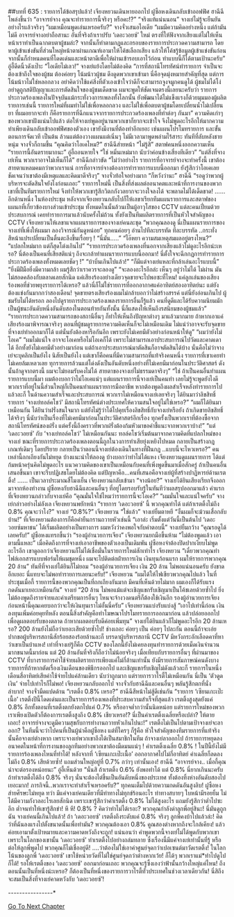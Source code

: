 ##บทที่ 635 : รายการได้ข้อสรุปแล้ว!
เจียงหยวนเดินหายออกไป
ฝูซือหงเดินกลับเข้าออฟฟิศ
ฮาฉีฉีโพล่งขึ้นว่า “อาจารย์จาง คุณจะทำรายการนี้จริงๆ หรือคะ!?”
“จริงแท้แน่นนอน” จางเย่ไม่รู้จะยืนยันอย่างไรแล้วจริงๆ “ผมเหมือนพูดเล่นเหรอครับ?”
จางจั่วเสนอไอเดีย “ผมมีความคิดอย่างหนึ่ง แต่ถ้ามันไม่ดี อาจารย์จางอย่าถือสานะ อันที่จริงถ้าเราปรับ ‘เดอะวอยซ์’ ใหม่ ตรงที่ให้ฟังจากเสียงแต่ไม่ให้เห็นหน้าเราทำเป็นฉากตบตาผู้ชมล่ะ? จากนั้นก็ทำตามกฎและกรอบของรายการประกวดความสามารถ โดยหาผู้เข้าแข่งขันที่ส่วนใหญ่หน้าตาผ่านเกณฑ์เอามาให้โค้ชเลือกเสียง แล้วให้โค้ชรู้ข้อมูลผู้เข้าแข่งขันก่อน จากนั้นก็กำหนดคนที่โดดเด่นและหน้าตาดีเพื่อให้ผ่านเข้ารอบเอาไว้ก่อน ทำแบบนี้ก็ได้ตามเป้านะครับ”
อู่อี้ดีดนิ้วดังเป๊าะ “ไอเดียไม่เลว!”
จางเย่แย้งโดยไม่ต้องคิด “การที่สถานีโทรทัศน์ทำรายการ จำเป็นจะต้องเข้าถึงใจของผู้ชม ต้องค่อยๆ โน้มน้าวผู้ชม ดึงดูดพวกเขาเข้ามา นี่คือจุดมุ่งหมายสำคัญที่สุด แต่การโน้มน้าวไม่ใช่หลอกลวง อย่าคิดว่าใช้แค่สิ่งที่ตัวเองเข้าใจว่าดีก็จะสามารถจูงจมูกคนดูได้ ผู้ชมไม่ได้โง่ อย่าดูถูกสติปัญญาและการตัดสินใจของผู้ชมเด็ดขาด ผมจะพูดให้ชัดเจนตรงนี้เลยนะครับว่า รายการประกวดร้องเพลงในปัจจุบันแม้กระทั่งวงการเพลงทั้งโลกนั้น ยังพัฒนาได้ไม่แข็งแรงก็ด้วยมุมมองผู้ผลิตรายการเช่นนี้ รายการใหม่ที่ผมทำไม่ใช่เพื่อหลอกลวง และไม่ใช่เพื่อตบตาผู้ชมโดยเปลี่ยนน้ำไม่เปลี่ยนยา ที่ผมอยากจะทำ ก็คือรายการที่ฉีกแนวจากรายการประกวดร้องเพลงที่ทำต่อๆ กันมา”
ความคิดเก่าๆ ของพวกเขาฝังแน่นไปแล้ว ต่อให้จางเย่พูดอยู่นานพวกเขาก็ยากจะเข้าใจ จึงไม่พูดอะไรอีกให้มากความ ทำเพียงเดินกลับเข้าออฟฟิศของตัวเอง เขายังมีงานที่ต้องทำอีกเยอะ เช่นแผนโปรโมทรายการ และขั้นตอนการจัดเวที เป็นต้น ล้วนแต่ต้องวางแผนแต่เนิ่นๆ ไม่มีเวลามาพูดพล่ามไร้สาระ
ทันทีที่ลับหลังชายหนุ่ม จางจั่วก็ถามขึ้น “คุณคิดว่าโอเคไหม?”
ฮาฉีฉีส่ายหน้า “ไม่รู้สิ”
สตาฟคนหนึ่งออกความเห็น “รายการนี้อันตรายมากนะ”
อู่อี้ถอนหายใจ “ใช่ หมิ่นเหม่มาก นับว่าค่อนข้างเสี่ยงทีเดียว”
“แต่สิ่งที่จางเย่เห็น พวกเราอาจไม่เห็นก็ได้” ฮาฉีฉีกล่าวขัด “ไม่ว่าอย่างไร รายการที่อาจารย์จางจะทำครั้งนี้ เขาต้องสายตาแหลมคมกว่าพวกเราแน่ การที่อาจารย์จางต้องการทำรายการแบบนี้ออกมา ยังรู้สึกว่าโอเคเลย ชัดเจนว่าเขาต้องมีเหตุผลและคิดมาดีจริงๆ”
จางจั่วท้อใจอย่างมาก “ก็หวังว่านะ”
ฮาฉีฉี “รอดูว่าพวกผู้บริหารจะตัดสินใจยังไงก่อนเถอะ”
รายการใหม่นี้ เป็นสิ่งที่ส่งผลต่ออนาคตและหน้าที่การงานของพวกเขาที่เป็นทีมรายการใหม่ จึงทำให้พวกเขารู้สึกวิตกกังวลยากจะวางใจลงได้ จะพลาดไม่ได้เด็ดขาด!
……
อีกด้านหนึ่ง
ในห้องประชุม
หลังจากเจียงหยวนกลับไปก็ให้เลขาเรียกทีมแผนรายการและสตาฟของแผนกที่เกี่ยวข้องบางส่วนเข้าประชุม ทั้งหมดในนั้นล้วนเป็นผู้อาวุโสของ CCTV แต่ละคนเปี่ยมด้วยประสบการณ์ เคยทำรายการมาแล้วนับครั้งไม่ถ้วน ทั้งยังเป็นทีมผลิตรายการที่เป็นหัวใจสำคัญของ CCTV
เจียงหยวนให้เลขาแจกแผนรายการของจางเย่คนละชุด “พวกคุณลองดู นี่เป็นแผนรายการของจางเย่ที่เพิ่งให้ผมมา ลองวิจารณ์กันดูหน่อย”
ทุกคนค่อยๆ อ่านไปทีละบรรทัด ทีละบรรทัด ..กระทั่งสีหน้าแปรเปลี่ยนเป็นตื่นตะลึงขึ้นเรื่อยๆ !
“นี่มัน.....”
“ไอ๊หยา ความสมเหตุสมผลอยู่ตรงไหน?”
“แปลกใหม่มาก แต่ก็สุดโต่งเกินไป”
“รายการประกวดร้องเพลงที่นอกจากเสียงแล้วไม่ดูอะไรอีกน่ะเหรอ? นี่ต้องเป็นคนที่เสียสติแน่ๆ ถึงจะกล้าทำแผนรายการแบบนี้ออกมา! นี่ตั้งใจจะฉีกกฎการทำรายการประกวดร้องเพลงทั้งหมดเลยชัดๆ !”
“บ้าบิ่นเกินไปแล้ว!”
“ก็มีแต่จางเย่แหละที่กล้าเล่นอะไรแบบนี้”
“ยิ่งมีฝีมือยิ่งมีความกล้า ผมรู้สึกว่าเราควรจะลองดู”
“จะลองอะไรอีกล่ะ เห็นๆ อยู่ว่าไม่ได้ ไม่ผ่าน มันไม่สอดคล้องกับตลาดเลยสักนิด แค่เสียงร้องอย่างเดียวจุดขายจะไปพอซะที่ไหน! แค่ลูกเล่นของเสียงร้องพอที่ช่วยพยุงรายการได้เหรอ? แล้วนี่ก็ไม่ใช่รายการที่ออกอากาศแค่อาทิตย์สองอาทิตย์นะ แต่ยังต้องแข่งกันมากกว่าสองเดือน! จุดขายตรงเสียงร้องผมไม่กล้าบอกว่าไม่สร้างสรรค์ แต่นี่ยังอ่อนเกินไป ผู้ชมรับไม่ได้หรอก ลองไปดูรายการประกวดร้องเพลงรายการอื่นก็รู้แล้ว คนที่ดูดีและได้รับความนิยมมักเป็นผู้ชนะอันดับหนึ่งอันดับสองในตอนท้ายกันทั้งนั้น นี่ก็แสดงให้เห็นถึงรสนิยมของผู้ชมแล้ว”
“รายการประกวดความสามารถของสถานีอื่นๆ ก็ทำให้เห็นถึงปัญหาต่างๆ มาแล้วมากมาย ถ้าหากเอาแค่เสียงร้องมาพิจารณาจริงๆ ตอนที่ผู้ชมดูรายการความคิดเห็นก็จะไม่เหมือนเดิม ไม่แน่ว่าอาจจะรับจุดขายที่จางเย่ทำออกมาก็ได้ แต่นั่นยังต้องหารือกันอีก เพราะยังไม่เคยมีตัวอย่างก่อนหน้าให้ดู”
“ผมว่ายังไม่โอเค”
“ผมไม่แน่ใจ อาจจะโอเคหรือไม่โอเคก็ได้ เพราะไม่สามารถเอาประสบการณ์ไปวัดและคาดเดาได้ อีกทั้งยังไม่เคยมีตัวอย่างมาก่อน แต่ถ้าเอาประสบการณ์มาตัดสินก็อาจตัดสินได้บ้าง นั่นคือไม่ว่าจางเย่จะบุคลิกเป็นยังไง นิสัยเป็นยังไง แต่เขาก็คือคนที่มีความสามารถที่แท้จริงคนหนึ่ง รายการที่เขาเคยทำ ไม่เคยล้มเหลวเลย ทุกรายการล้วนแต่โด่งดังเป็นอันดับหนึ่งอย่างที่ไม่เคยมีมาก่อนในประวัติศาสตร์ ดังนั้นถ้าดูจากตรงนี้ ผมจะไม่ยอมรับคงไม่ได้ สายตาของจางเย่ไม่ธรรมดาจริงๆ”
“ใช่ ถ้าเป็นคนอื่นทำแผนรายการแบบนี้มา ผมต้องบอกว่าไม่โอเคแน่ๆ แต่แผนรายการนี้จางเย่เป็นคนทำ เลยไม่รู้จะพูดยังไงดี พวกเราที่อยู่ในนี้ส่วนใหญ่ก็เป็นคนทำแผนรายการมืออาชีพ หากต้องพูดถึงผลสำเร็จหลังทำรายการไปแล้วละก็ ในด้านความสำเร็จและประสบการณ์ พวกเราไม่เหมือนจางเย่เลยจริงๆ ได้ยินมาว่าลิขสิทธิ์รายการ ‘จางเย่ทอล์คโชว์’ มีสถานีโทรทัศน์ต่างประเทศให้ความสนใจอยู่ไม่ใช่เหรอ?”
“ผมก็ได้ยินมาเหมือนกัน ได้ยินว่าฝรั่งสนใจมาก แต่ยังไม่รู้ว่าได้ไปคุยเรื่องลิขสิทธิ์กับจางเย่หรือยัง ถ้าเกิดขายลิขสิทธิ์ได้จริงๆ นี่นับว่าเป็นเรื่องที่ไม่เคยมีมาก่อนในประวัติศาสตร์อีกเรื่อง ทุกครั้งเป็นพวกเราที่ต้องซื้อจากสถานีโทรทัศน์ของฝรั่ง แต่ครั้งนี้ถึงคราวที่พวกฝรั่งต้องก้มหัวมาขอคำชี้แนะจากพวกเราบ้าง!”
“แต่ ‘เดอะวอยซ์’ กับ ‘จางเย่ทอล์คโชว์’ ไม่เหมือนกันนะ ทอล์คโชว์เริ่มต้นมาจากความคิดที่แปลกใหม่ของจางเย่ ขณะที่รายการประกวดร้องเพลงตอนนี้ถูกในวงการทำเสียยุ่งเหยิงไปหมด กลายเป็นสร้างกฎเกณฑ์เดิมๆ โดยปริยาย กลายเป็นว่าตอนนี้จางเย่ต้องเดินในทางที่ฝืนกฎ ..แบบนี้จะไหวเหรอ?”
คนเหล่านี้ถกเถียงกันไม่หยุด บ้างแนะนำให้ลองดู บ้างบอกว่าทำไม่ได้แหง
เจียงหยวนดูแผนรายการ ได้แต่ก้มหน้าครุ่นคิดไม่พูดอะไร แนวความคิดของเขาเป็นเหมือนกับคนที่เพิ่งพูดขึ้นมาเมื่อสักครู่ ถ้าเป็นคนอื่นเสนอขึ้นมา เขาจะรีบปฏิเสธโดยไม่ต้องคิด แต่ปัญหาคือ...คนที่เสนอคือจางเย่ผู้ที่สร้างปาฏิหารย์ด้านเรตติ้ง!
……
เป็นเวลาประมาณสี่โมงเย็น
เจียงหยวนกลับเข้ามา “จางน้อย?”
จางเย่ได้ยินเสียงเรียกจึงออกมาจากห้องทำงาน
ฝูซือหงกับฮาฉีฉีและคนอื่นๆ ที่อยู่โดยรอบรับรู้ในทันทีว่าผลสรุปออกมาแล้ว
คำแรกที่เจียงหยวนกล่าวกับจางเย่คือ “คุณมั่นใจใช่ไหมว่ารายการนี้จะโอเค?”
“ผมมั่นใจและแน่ใจครับ” จางเย่กล่าวอย่างไม่ลังเล
เจียงหยวนพยักหน้า “รายการ ‘เดอะวอยซ์’ นี้ พวกคุณทำได้ แต่ถ้าเรตติ้งไม่ถึง 0.8% คุณจะว่าไง?”
จางเย่ “0.8%?”
เจียงหยวน “ใช่แล้ว”
จางเย่ยิ้มตาหยี “งั้นผมก็จะม้วนเสื่อกลับบ้าน!”
ที่เจียงหยวนต้องการก็คือคำยืนกรานถวายหัวเช่นนี้ “เอาล่ะ เริ่มตั้งแต่วันนี้เป็นต้นไป ‘เดอะวอยซ์มหาชน’ ได้เริ่มผลิตอย่างเป็นทางการ ผมหวังว่าคงพอใจกับคำตอบนี้”
จางเย่ยิ้มกว้าง “คุณรอดูได้เลยครับ!”
ฝูซือหงแทรกขึ้นว่า “รองผู้อำนวยการเจียง”
เจียงหยวนยกมือขึ้นห้าม “ไม่ต้องพูดแล้ว เอาตามนี้แหละ”
เมื่อคิดถึงการที่จางเย่เอาอาชีพของตัวเองเป็นเดิมพัน ฝูซือหงจำต้องปิดปากเงียบไม่พูดอะไรอีก เขาดูออกว่าเจียงหยวนก็ไม่ได้เชื่อมั่นในรายการใหม่สักเท่าไร
เจียงหยวน “เดี๋ยวพวกคุณทำไฟล์เอกสารแบบฟอร์มให้ผมชุดหนึ่ง ผมจะไปติดต่อฝ่ายการเงิน เงินทุนก้อนแรก ผมให้รายการพวกคุณ 20 ล้าน”
ทันทีที่จางเย่ได้ยินก็ไม่ยอม “รองผู้อำนวยการเจียง เงิน 20 ล้าน ไม่พอแน่นอนครับ ยังขาดอีกเยอะ นี่แทบจะไม่พอทำรายการเลยนะครับ!”
เจียงหยวน “ผมได้ให้ไฟเขียวพวกคุณไปแล้ว ในที่ประชุมเมื่อกี้ รายการนี้ของพวกคุณเป็นที่ถกเถียงกันมาก มีคนที่เห็นด้วยไม่มาก ผมเองก็ได้รับแรงกดดันมาเยอะเหมือนกัน”
จางเย่ “20 ล้าน ไม่พอแม้แต่จะเชิญแขกรับเชิญมาเป็นโค้ชเลยด้วยซ้ำไป ยิ่งไม่ต้องพูดถึงรายจ่ายและค่าเตรียมการอื่นๆ ไหนจะจ้างวงดนตรีก็ต้องใช้เงินอีก รองผู้อำนวยการเจียง ก่อนหน้านี้คุณเคยบอกว่าจะให้เงินทุนเราไม่อั้นนี่ครับ”
เจียงหยวนแบ่งรับแบ่งสู้ “เอาไปเท่านี้ก่อน เงินลงทุนเพิ่มค่อยคุยทีหลัง ตอนนี้สิ่งสำคัญคือทำโฆษณาโปรโมทรายการออกมาก่อน แล้วปล่อยออกไปเพื่อดูผลตอบรับของตลาด ถ้าหากผลตอบรับดีค่อยเพิ่มทุน”
จางเย่ได้ยินแล้วก็ไม่พูดอะไรอีก
20 ล้านเหรอ?
200 ล้านยังไม่ถือว่าเยอะเสียด้วยซ้ำไป!
ช่างเถอะ ค่อยๆ เป็น ค่อยๆ ไปละกัน ตอนนี้ถ้าจะเอ่ยปากขอผู้บริหารสถานีสักร้อยสองร้อยล้านละก็ บรรดาผู้บริหารสถานี CCTV มีหวังกระอักเลือดคาที่หาว่าเขาเป็นบ้าแหง! เท่าที่จางเย่รู้ก็คือ CCTV ของโลกนี้ยังไม่เคยลงทุนทำรายการด้วยเม็ดเงินจำนวนมากขนาดนี้มาก่อน แต่ 20 ล้านอันที่จริงก็ถือว่าไม่น้อยจริงๆ เมื่อเทียบกับรายการอื่นๆ ที่ผ่านมาของ CCTV ที่บางรายการค่าใช้จ่ายผลิตรายการเพียงแค่ไม่กี่ล้านเท่านั้น ยังมีรายการสัมภาษณ์คนดังบางรายการที่ถ้าหากตัดเรื่องเงินเดือนของพิธีกรออกไป และเชิญแขกรับเชิญไม่ดังแล้วละก็ รายการในหนึ่งเดือนสี่อาทิตย์เสียค่าใช้จ่ายไปแค่ล้านเดียว นับว่าถูกมาก แต่รายการวาไรตี้ไม่เหมือนกัน นี่เป็น ‘ตัวดูดเงิน’ จ่ายไปเท่าไรก็ไม่พอ!
เจียงหยวนกลับออกไป
จางจั่วกับฮาฉีฉีและคนอื่นๆ พลันรู้สึกตกที่นั่งลำบาก!
จางจั่วมืดแปดด้าน “เรตติ้ง 0.8% เหรอ?”
ฮาฉีฉีสีหน้าไม่สู้ดีเช่นกัน “รายการ ‘เซียนเกะเป๊ะเนื้อ’ เรตติ้งปีนี้โดดเด่นและเป็นรายการร้องเพลงที่ประสบความสำเร็จที่สุดแล้ว เรตติ้งสูงสุดยังแค่ 0.8% อีกทั้งตอนที่เรตติ้งตกยังตกไปแค่ 0.7% หรืออาจต่ำกว่านั้นนิดหน่อย แต่รายการใหม่ของพวกเราเพียงเปิดตัวก็ต้องการเรตติ้งสูงถึง 0.8% เชียวเหรอ!? นี่เป็นค่าเรตติ้งเฉลี่ยหรือเปล่า? ให้ตายเถอะ! อาจารย์จางจะดูมีความสุขกับการทำงานถวายหัวเกินไปนะ!”
เรตติ้งไม่เป็นไปตามเป้าจางเย่จะลาออก?
ในทีมนี้จะว่าไปคนที่เป็นผู้นำคือฝูซือหง แต่ที่ใครๆ ก็รู้คือ หัวใจสำคัญของทีมรายการที่แท้จริงนั้นคือจางเย่ต่างหาก เพราะจางเย่พวกเขาถึงได้เป็นสมาชิกในทีม ถ้าจางเย่ลาออกไป ถ้ารายการหยุดลง อนาคตในหน้าที่การงานของลูกทีมอย่างพวกเขาต้องมืดมนแน่ๆ !
ค่าเรตติ้งเฉลี่ย 0.8% !
ในปีนี้ยังไม่มีรายการร้องเพลงไหนที่ทำได้!
หลังจากที่ ‘เซียนเกะเป๊ะเนื้อ’ ออกอากาศไปไม่กี่อาทิตย์ ค่าเฉลี่ยก็ลดลงไม่ถึง 0.8% เสียด้วยซ้ำ! แถมส่วนใหญ่อยู่ที่ 0.7% กว่าๆ เท่านั้นเอง!
ฮาฉีฉี “อาจารย์จาง.. เมื่อกี้คุณน่าจะต่อรองหน่อยนะ”
อู่อี้เห็นด้วย “นั่นสิ ถ้าเรตติ้ง 0.6% ยังพอทำได้ แต่ 0.8% นี่ยากเกินนะครับ ถ้าทำเรตติ้งได้ถึง 0.8% จริงๆ นั่นจะต้องไต่ขึ้นเป็นอันดับหนึ่งของประเทศ ทั้งต้องทิ้งห่างอันดับสองไปเยอะมาก! ภารกิจนี้..พวกเราจะทำสำเร็จเหรอครับ?”
ทุกคนเต็มไปด้วยความกดดันอันสูงลิบ!
ฝูซือหงส่ายศีรษะไม่หยุด
ทว่า มีแค่จางเย่คนเดียวที่มีท่าทางไม่ทุกข์ร้อนอะไร ท่าทางสบายๆ ใบหน้ามีรอยยิ้ม ไม่ได้มีความกังวลอะไรเลยสักนิด เพราะเขารู้สึกว่าค่าเรตติ้ง 0.8% ไม่ได้สูงอะไร แถมยังรู้สึกว่าต่ำไปซะอีก ต่ำจนทำให้เขารู้สึกขำ!
หึ หึ!
0.8% ?
คิดว่าทำไม่ได้เรอะ?
พวกคุณกำลังด่าลูกพี่อยู่สินะ! นี่มันดูถูกฉัน จางเย่คนนี้เกินไปแล้ว!
ถ้า ‘เดอะวอยซ์’ เรตติ้งถึงระดับแค่ 0.8% จริงๆ ลูกพี่คงบ้าไปแล้วล่ะ! คิดว่าที่ฉันลงแรงไปตั้งขนาดนั้นเพื่อทำมัน? พวกคุณต้องเอา 0.8% คูณสองต่างหากถึงจะใกล้เคียง! แล้วค่อยเอามาตั้งเป้าหมายและความคาดหวังถึงจะถูก!
แน่นอนว่า คำพูดพวกนี้จางเย่ไม่ได้พูดกับพวกเขา เพราะในโลกของเขานั้น ‘เดอะวอยซ์’ ทำเรตติ้งไปอย่างถล่มทลาย ซึ่งเรื่องนี้มีแค่จางเย่เท่านั้นที่รู้
หรือต่อให้ลูกพี่พูดไป พวกคุณก็ไม่เชื่ออยู่ดี!
….ว่าต้องไม่ใช่เอาค่าศูนย์จุดกว่าเปอเซนต์มาวัดเรตติ้ง!
ในโลกโน้นของลูกพี่ ‘เดอะวอยซ์’ เขาใช้หน่วยวัดที่ไม่ใช่ศูนย์จุดกว่าต่างหากเว้ย!
ก็ได้ๆ พวกเราแม่*ทำไปดูไปก็ได้!
รอให้เรตติ้งของ ‘เดอะวอยซ์’ ออกมาก่อนเถอะ พวกคุณจะรู้ซึ้งเองว่าฟ้านั้นกว้างใหญ่แค่ไหน!
ถึงตอนนั้นเป็นที่หนึ่งน่ะเหรอ? ก็ต้องเป็นที่หนึ่งของรายการวาไรตี้ทั่วประเทศในช่วงเวลาเดียวกัน! นี่สิถึงจะสมเป็นสิ่งที่จางเย่คาดหวังกับ ‘เดอะวอยซ์’!




*-*-*-*-*-*-*-*-*-*-*-*-*-*-*-*-*


[Go To Next Chapter]( ./36.md)